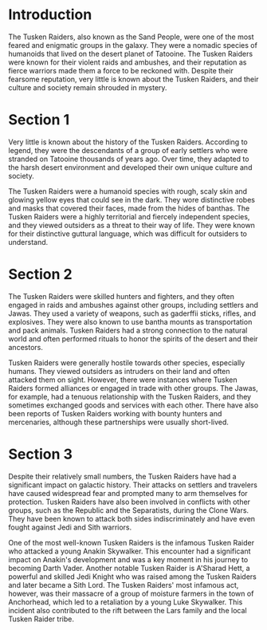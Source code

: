 # Introduction
The Tusken Raiders, also known as the Sand People, were one of the most feared and enigmatic groups in the galaxy.
They were a nomadic species of humanoids that lived on the desert planet of Tatooine.
The Tusken Raiders were known for their violent raids and ambushes, and their reputation as fierce warriors made them a force to be reckoned with.
Despite their fearsome reputation, very little is known about the Tusken Raiders, and their culture and society remain shrouded in mystery.

# Section 1
Very little is known about the history of the Tusken Raiders.
According to legend, they were the descendants of a group of early settlers who were stranded on Tatooine thousands of years ago.
Over time, they adapted to the harsh desert environment and developed their own unique culture and society.

The Tusken Raiders were a humanoid species with rough, scaly skin and glowing yellow eyes that could see in the dark.
They wore distinctive robes and masks that covered their faces, made from the hides of banthas.
The Tusken Raiders were a highly territorial and fiercely independent species, and they viewed outsiders as a threat to their way of life.
They were known for their distinctive guttural language, which was difficult for outsiders to understand.



# Section 2
The Tusken Raiders were skilled hunters and fighters, and they often engaged in raids and ambushes against other groups, including settlers and Jawas.
They used a variety of weapons, such as gaderffii sticks, rifles, and explosives.
They were also known to use bantha mounts as transportation and pack animals.
Tusken Raiders had a strong connection to the natural world and often performed rituals to honor the spirits of the desert and their ancestors.

Tusken Raiders were generally hostile towards other species, especially humans.
They viewed outsiders as intruders on their land and often attacked them on sight.
However, there were instances where Tusken Raiders formed alliances or engaged in trade with other groups.
The Jawas, for example, had a tenuous relationship with the Tusken Raiders, and they sometimes exchanged goods and services with each other.
There have also been reports of Tusken Raiders working with bounty hunters and mercenaries, although these partnerships were usually short-lived.



# Section 3
Despite their relatively small numbers, the Tusken Raiders have had a significant impact on galactic history.
Their attacks on settlers and travelers have caused widespread fear and prompted many to arm themselves for protection.
Tusken Raiders have also been involved in conflicts with other groups, such as the Republic and the Separatists, during the Clone Wars.
They have been known to attack both sides indiscriminately and have even fought against Jedi and Sith warriors.

One of the most well-known Tusken Raiders is the infamous Tusken Raider who attacked a young Anakin Skywalker.
This encounter had a significant impact on Anakin's development and was a key moment in his journey to becoming Darth Vader.
Another notable Tusken Raider is A'Sharad Hett, a powerful and skilled Jedi Knight who was raised among the Tusken Raiders and later became a Sith Lord.
The Tusken Raiders' most infamous act, however, was their massacre of a group of moisture farmers in the town of Anchorhead, which led to a retaliation by a young Luke Skywalker.
This incident also contributed to the rift between the Lars family and the local Tusken Raider tribe.